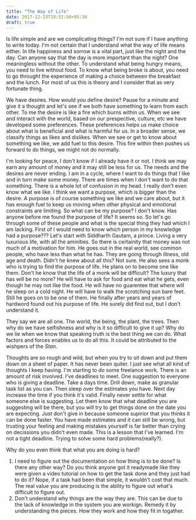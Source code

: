 ```yaml
---
title: "The Way of Life"
date: 2017-12-23T19:52:50+05:30
draft: true
---
```


Is life simple and are we complicating things? I'm not sure if I have anything to write today. I'm not certain that I understand what the way of life means either. In life happiness and sorrow is a vital part, just like the night and the day. Can anyone say that the day is more important than the night? One meaningless without the other. To understand what being hungry means, you need to live without food. To know what being broke is about, you need to go throught the experience of making a choice between the breakfast and the lunch. For most of us this is theory and I consider that as very fortunate thing.

We have desires. How would you define desire? Pause for a minute and give it a thought and let's see if we both have something to learn from each other. To me the desire is like a fire which burns within us. When we see and interact with the world, based on our prespective, culture, etc we have developed some preferences. These preferences helps us make choice about what is beneficial and what is harmful for us. In a broader sense, we classify things as likes and dislikes. When we see or get to know about something we like, we add fuel to this desire. This fire within then pushes us forward to do things, we might not do normally.

I'm looking for peace, I don't know if I already have it or not. I think we may earn any amount of money and it may still be less for us. The needs and the desires are never ending. I am in a cycle, where I want to do things that I like and in turn make some money. There are times when I don't want to do that something. There is a whole lot of confusion in my head. I really don't even know what we like. I think we want a purpose, which is bigger than the desire. A purpose is of course something we like and we care about, but it has enough fuel to keep us moving when other physical and emotional constraints are limiting. So what can be my purpose? I don't know. Has anyone before me found the purpose of life? It seems so. So let's go through some of these people and what is the special thing they had which I am lacking. First of I would need to know which person in my knowledge had a purpose??? Let's start with Siddharth Gautam, a prince. Living a very luxurious life, with all the aminities. So there is certainity that money was not much of a motivation for him. He goes out in the real world, see common people, who have less than what he has. They are going through illness, old age and death. Didn't he knew about all this? Not sure. He also sees a monk who is trying to find the purpose of life. He plans on to become one like them. Don't he know that the life of a monk will be difficult? The luxury that has will be no more? He will have to ask for food and eat what he gets, even though he may not like the food. He will have no guarentee that where will he sleep on a cold night. He will have to walk the scrotching sun bare feet. Still he goes on to be one of them. He finally after years and years of hardword found out his purpose of life. He surely did find out, but I don't understand it.

They say we are all one. The world, the being, the plant, the trees. Then why do we have selfishness and why is it so difficult to give it up? Why do we lie when we know that speaking truth is the best thing we can do. What factors and forces enables us to do all this. It could be attributed to the wishpers of the _Stan_.


Thoughts are so rough and wild, but when you try to sit down and put them down on a sheet of paper. It has never been quiter. I just see what all kind of thoughts I keep having. I'm starting to do some freelance work. There is an amount of risk involved. I've deadlines to meet. One suggestion to everyone who is giving a deadline. Take a days time. Drill down, make as granular task list as you can. Then sleep over the estimates you have. Next day increase the time if you think it's valid. Finally never settle for what someone else is suggesting. Let them know that what deadline you are suggesting will be there, but you will try to get things done on the date you are expecting. Just don't give in because someone supirior that you thinks it can be done faster. You have made estimates and it can still be wrong, but trusting your feeling and making mistakes yourself is far better than crying on decissions you didn't even made. This is a lesson that I've learned. I'm not a tight deadline. Trying to solve some hard problems(really?).

Why do you even think that what you are doing is hard?

1. I need to figure out the documentation on how thing is to be done? Is there any other way? Do you think anyone got it readymade like they were given a video tutorial on how to get the task done and they just had to do it? Nope, if a task had been that simple, it wouldn't cost that much. The real value you are producing is the ability to figure out what's difficult to figure out.
2. Don't understand why things are the way they are. This can be due to the lack of knowledge in the system you are workign. Remedy it by understanding the pieces. How they work and how they fit in togather.
